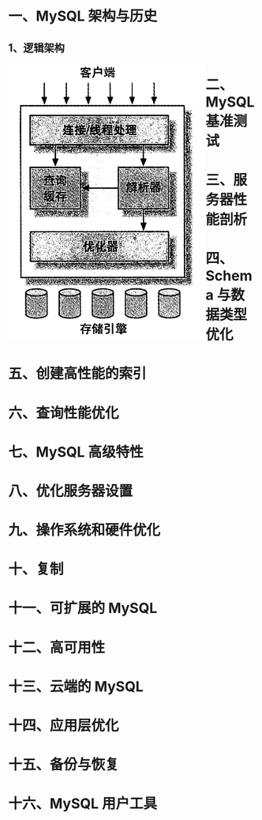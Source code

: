 # 一、MySQL 架构与历史

## 1、逻辑架构

<img src="../../../pics/mysql/high/mysqlH_1.png" align=left width=400>









# 二、MySQL 基准测试











# 三、服务器性能剖析









# 四、Schema 与数据类型优化











# 五、创建高性能的索引









# 六、查询性能优化











# 七、MySQL 高级特性











# 八、优化服务器设置











# 九、操作系统和硬件优化









# 十、复制









# 十一、可扩展的 MySQL









# 十二、高可用性









# 十三、云端的 MySQL









# 十四、应用层优化









# 十五、备份与恢复









# 十六、MySQL 用户工具

